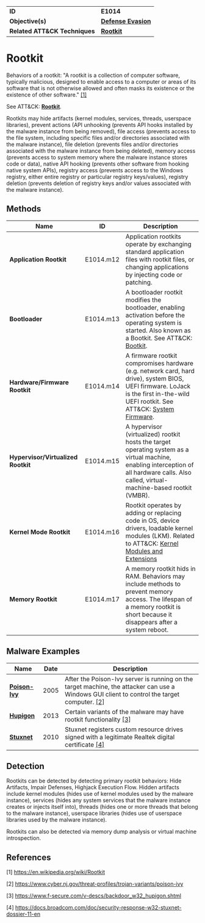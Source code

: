 
<table>
<tr>
<td><b>ID</b></td>
<td><b>E1014</b></td>
</tr>
<tr>
<td><b>Objective(s)</b></td>
<td><b><a href="../defense-evasion">Defense Evasion</a></b></td>
</tr>
<tr>
<td><b>Related ATT&CK Techniques</b></td>
<td><b><a href="https://attack.mitre.org/techniques/T1014">Rootkit</a></b></td>
</tr>
</table>


Rootkit
=======
Behaviors of a rootkit: "A rootkit is a collection of computer software, typically malicious, designed to enable access to a computer or areas of its software that is not otherwise allowed and often masks its existence or the existence of other software." [[1]](#1)

See ATT&CK: [**Rootkit**](https://attack.mitre.org/techniques/T1014).

Rootkits may hide artifacts (kernel modules, services, threads, userspace libraries), prevent actions (API unhooking (prevents API hooks installed by the malware instance from being removed), file access (prevents access to the file system, including specific files and/or directories associated with the malware instance), file deletion (prevents files and/or directories associated with the malware instance from being deleted), memory access (prevents access to system memory where the malware instance stores code or data), native API hooking (prevents other software from hooking native system APIs), registry access (prevents access to the Windows registry, either entire registry or particular registry keys/values), registry deletion (prevents deletion of registry keys and/or values associated with the malware instance).

Methods
------- 
|Name|ID|Description|
|---|---|---|
|**Application Rootkit**|E1014.m12|Application rootkits operate by exchanging standard application files with rootkit files, or changing applications by injecting code or patching.|
|**Bootloader**|E1014.m13|A bootloader rootkit modifies the bootloader, enabling activation before the operating system is started. Also known as a Bootkit. See ATT&CK: [Bootkit](https://attack.mitre.org/techniques/T1542/003/).|
|**Hardware/Firmware Rootkit**|E1014.m14|A firmware rootkit compromises hardware (e.g. network card, hard drive), system BIOS, UEFI firmware. LoJack is the first in-the-wild UEFI rootkit. See ATT&CK: [System Firmware](https://attack.mitre.org/techniques/T1542/001/).|
|**Hypervisor/Virtualized Rootkit**|E1014.m15|A hypervisor (virtualized) rootkit hosts the target operating system as a virtual machine, enabling interception of all hardware calls. Also called, virtual-machine-based rootkit (VMBR).|
|**Kernel Mode Rootkit**|E1014.m16|Rootkit operates by adding or replacing code in OS, device drivers, loadable kernel modules (LKM). Related to ATT&CK: [Kernel Modules and Extensions](https://attack.mitre.org/techniques/T1547/006/)|
|**Memory Rootkit**|E1014.m17|A memory rootkit hids in RAM. Behaviors may include methods to prevent memory access. The lifespan of a memory rootkit is short because it disappears after a system reboot.|

Malware Examples
----------------
|Name|Date|Description|
|---|---|---|
|[**Poison-Ivy**](../xample-malware/poison-ivy.md)|2005|After the Poison-Ivy server is running on the target machine, the attacker can use a Windows GUI client to control the target computer. [[2]](#2)|
|[**Hupigon**](../xample-malware/hupigon.md)|2013| Certain variants of the malware may have rootkit functionality [[3]](#3)|
|[**Stuxnet**](../xample-malware/stuxnet.md)|2010|Stuxnet registers custom resource drives signed with a legitimate Realtek digital certificate  [[4]](#4)|


Detection
---------
Rootkits can be detected by detecting primary rootkit behaviors: Hide Artifacts, Impair Defenses, Highjack Execution Flow. Hidden artifacts include kernel modules (hides use of kernel modules used by the malware instance), services (hides any system services that the malware instance creates or injects itself into), threads (hides one or more threads that belong to the malware instance), userspace libraries (hides use of userspace libraries used by the malware instance). 

Rootkits can also be detected via memory dump analysis or virtual machine introspection.

References
----------
<a name="1">[1]</a> https://en.wikipedia.org/wiki/Rootkit

<a name="2">[2]</a> https://www.cyber.nj.gov/threat-profiles/trojan-variants/poison-ivy

<a name="3">[3]</a> https://www.f-secure.com/v-descs/backdoor_w32_hupigon.shtml

<a name="4">[4]</a> https://docs.broadcom.com/doc/security-response-w32-stuxnet-dossier-11-en
